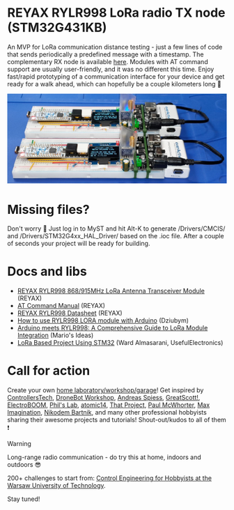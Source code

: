 # REYAX RYLR998 LoRa radio TX node (STM32G431KB)
An MVP for LoRa communication distance testing - just a few lines of code that sends periodically a predefined message with a timestamp. The complementary RX node is available [here](https://github.com/ufnalski/lora_rylr998_rx_node_g431kb). Modules with AT command support are usually user-friendly, and it was no different this time. Enjoy fast/rapid prototyping of a communication interface for your device and get ready for a walk ahead, which can hopefully be a couple kilometers long :slightly_smiling_face:

![RAYAX RYLR998 LoRa radio TX and RX nodes](/Assets/Images/reyax_ryrl998_lora_in_action.jpg)

# Missing files?
Don't worry :slightly_smiling_face: Just log in to MyST and hit Alt-K to generate /Drivers/CMCIS/ and /Drivers/STM32G4xx_HAL_Driver/ based on the .ioc file. After a couple of seconds your project will be ready for building.

# Docs and libs
* [REYAX RYLR998 868/915MHz LoRa Antenna Transceiver Module](https://reyax.com/products/RYLR998) (REYAX)
* [AT Command Manual](https://reyax.com//upload/products_download/download_file/LoRa_AT_Command_RYLR998_RYLR498_EN.pdf) (REYAX)
* [REYAX RYLR998 Datasheet](https://reyax.com//upload/products_download/download_file/RYLR998_EN.pdf) (REYAX)
* [How to use RYLR998 LORA module with Arduino](https://projecthub.arduino.cc/Dziubym/how-to-use-rylr998-lora-module-with-arduino-496504) (Dziubym)
* [Arduino meets RYLR998: A Comprehensive Guide to LoRa Module Integration](https://www.youtube.com/watch?v=LiWlPERp1ec) (Mario's Ideas)
* [LoRa Based Project Using STM32](https://github.com/UsefulElectronics/stm32-rylr998-lora-transceiver) (Ward Almasarani, UsefulElectronics)

# Call for action
Create your own [home laboratory/workshop/garage](http://ufnalski.edu.pl/control_engineering_for_hobbyists/2025_high_school/Control_Engineering_for_Hobbyists_2025_02.pdf)! Get inspired by [ControllersTech](https://www.youtube.com/@ControllersTech), [DroneBot Workshop](https://www.youtube.com/@Dronebotworkshop), [Andreas Spiess](https://www.youtube.com/@AndreasSpiess), [GreatScott!](https://www.youtube.com/@greatscottlab), [ElectroBOOM](https://www.youtube.com/@ElectroBOOM), [Phil's Lab](https://www.youtube.com/@PhilsLab), [atomic14](https://www.youtube.com/@atomic14), [That Project](https://www.youtube.com/@ThatProject), [Paul McWhorter](https://www.youtube.com/@paulmcwhorter), [Max Imagination](https://www.youtube.com/@MaxImagination), [Nikodem Bartnik](https://www.youtube.com/@nikodembartnik), and many other professional hobbyists sharing their awesome projects and tutorials! Shout-out/kudos to all of them :exclamation:

> [!WARNING]
> Long-range radio communication - do try this at home, indoors and outdoors :sunglasses:

200+ challenges to start from: [Control Engineering for Hobbyists at the Warsaw University of Technology](http://ufnalski.edu.pl/control_engineering_for_hobbyists/Control_Engineering_for_Hobbyists_list_of_challenges.pdf).

Stay tuned!
